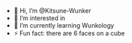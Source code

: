 - 👋 Hi, I’m @Kitsune-Wunker
- 👀 I’m interested in 
- 🌱 I’m currently learning Wunkology
- ⚡ Fun fact: there are 6 faces on a cube

<!---
Kitsune-Wunker/Kitsune-Wunker is a ✨ special ✨ repository because its `README.md` (this file) appears on your GitHub profile.
You can click the Preview link to take a look at your changes.
--->
